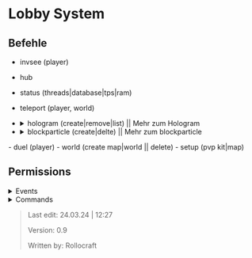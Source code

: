 # Lobby System

## Befehle

- invsee (player)
- hub
- status (threads|database|tps|ram)
- teleport (player, world)
- <details> <summary>hologram (create|remove|list) || Mehr zum Hologram</summary>

  <details> <summary>"Commands"/Formatierung</summary>

  - `|` = neue Zeile (nicht vom text getrennt also z.b. "Hello|World")
  - `&0` - Schwarz
  - `&1` - Dunkelblau
  - `&2` - Dunkelgrün
  - `&3` - Dunkelaqua
  - `&4` - Dunkelrot
  - `&5` - Dunkellila
  - `&6` - Gold
  - `&7` - Grau
  - `&8` - Dunkelgrau
  - `&9` - Blau
  - `&a` - Grün
  - `&b` - Aqua
  - `&c` - Rot
  - `&d` - Helllila
  - `&e` - Gelb
  - `&f` - Weiß
  - `&l` - Fett
  - `&m` - Durchgestrichen
  - `&n` - Unterstrichen
  - `&o` - Kursiv
  </details>
  <details><summary>Infos</summary>
  
  - Radius von der remove Funktion sind 4 blöcke
  - -> nah an das Hologramm gehen. Im falle das es nicht gefunden wird kann es immernoch mit folgendem Befehl entfernt werden:
  - `/kill @e[type=minecraft:armor_stand, limit=1, distance= ..2]`
  </details>
  </details>

- <details> <summary>blockparticle (create|delte) || Mehr zum blockparticle</summary>
  
    <details> <summary>Eigene Farbe</summary>
  
    Wenn als Typ `REDSTONE` Gewählt wird, kann eine eigene Farbe gewählt werden. Es kommt auch ein Tab Vorschlag mit Verfügbaren Farben
    </details>
    <details><summary>Infos</summary>
    
    - Radius von der remove Funktion sind 4 blöcke
    - Intensity ist die Stärke der Partikels (Jeder Server hat ein Max dh nicht übertreiben!)
    </details>

</details>
- duel (player)
- world (create map|world || delete)
- setup (pvp kit|map)

## Permissions

<details> <summary>Events</summary>
  
  - lobbySystem.hubprotection*
  - lobbySystem.hubprotection.placeBlock
  - lobbySystem.hubprotection.breakBlock
  - lobbySystem.hubprotection.dropItem
  - lobbySystem.hubprotection.pickUpItem
  - lobbySystem.hubprotection.interact
  - lobbySystem.hubprotection.inventoryInteract

</details>

<details> <summary>Commands</summary>
  
  - lobbySystem.command*
  - lobbySystem.command.status
  - lobbySystem.command.invsee
  - lobbySystem.command.hologram
  - lobbySystem.command.blockparticle
  - lobbySystem.command.duel
  - lobbySystem.command.teleport
  - lobbySystem.command.world 
  - lobbySystem.command.setup
  - lobbySystem.command.blockparticle
  - lobbySystem.command.gamemode.creative
  - lobbySystem.command.gamemode.survival
  - lobbySystem.command.gamemode.adventure
  - lobbySystem.command.gamemode.spectator
  - lobbySystem.command.fly
  - lobbySystem.command.vanish
  - lobbySystem.command.build

</details>

> Last edit: 24.03.24 | 12:27
> 
> Version: 0.9
> 
> Written by: Rollocraft